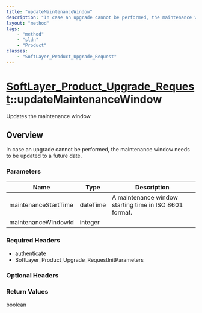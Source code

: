 ```yaml
---
title: "updateMaintenanceWindow"
description: "In case an upgrade cannot be performed, the maintenance window needs to be updated to a future date."
layout: "method"
tags:
    - "method"
    - "sldn"
    - "Product"
classes:
    - "SoftLayer_Product_Upgrade_Request"
---
```

# [SoftLayer_Product_Upgrade_Request](/reference/services/SoftLayer_Product_Upgrade_Request)::updateMaintenanceWindow

Updates the maintenance window


## Overview 
In case an upgrade cannot be performed, the maintenance window needs to be updated to a future date. 

### Parameters 
|Name | Type | Description |
| --- | --- | --- |
|maintenanceStartTime| dateTime| A maintenance window starting time in ISO 8601 format.|
|maintenanceWindowId| integer| |


### Required Headers
* authenticate
* SoftLayer_Product_Upgrade_RequestInitParameters

### Optional Headers

### Return Values
boolean

